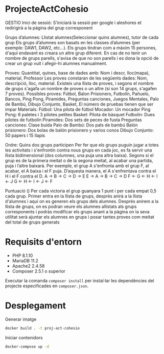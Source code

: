 # ProjecteActCohesio

GESTIO
Inici de sessió: S’iniciarà la sessió per google i aleshores et redirigirà a la pàgina del grup corresponent 

Grups d’alumnes: Llistat alumnes(Seleccionar quins alumnes), tutor de cada grup
Els grups d’alumnes son basats en les classes d’alumnes (per exemple: DAW1, DAW2, etc…). Els grups tindran com a màxim 15 persones, d'aquí endavant es creara un altre grup diferent. En cas de no tenir un nombre de grups parells, s'avisa de que no son parells i es dona la opció de crear un grup vuit i afegir-hi alumnes manualment.

Proves: Quantitat, quines, base de dades amb: Nom i descr, lloc(mapa), material, Professor 
Les proves constaran de les següents dades: Nom, descripció, lloc, material. Existeix una llista de proves, i segons el nombre de grups s'agafa un nombre de proves o un altre (si son 14 grups, s'agafen 7 proves).
Possibles proves: Fútbol, Balon Prisionero, Futbolín, Pañuelo, Bancos, Ping Pong, Piramides, Preguntas canciones,  Juegos Mentales, Palo de Bambú, Dibujo Conjunto, Basket,
El número de pruebas tienen que ser impar
Materials:
Fútbol: Una pilota de fútbol
Mocador: Un mocador
Ping Pong: 6 paletes i 3 pilotes petites
Basket: Pilota de bàsquet
Futbolín: Dues pilotes de futbolín
Piramides: Dos sets de peces de fusta
Preguntas canciones: Clase buida
Palo de Bambú: Dos pals de bambú
Balón prisionero: Dos bolas de balón prisionero y varios conos
Dibujo Conjunto: 50 papers i 15 llapis

Ordre: Quins dos grups participen
Per fer que els grups puguin jugar a totes les activitats i s'enfrontin contra nous grups en cada joc, es fa servir una llista bidimensional (dos columnes, una puja una altra baixa). Segons si el grup es de la primera meitat o de la segona meitat, al acabar una partida, puja i l’altre baixarà. Per exemple, el grup A s'enfronta amb el grup F, al acabar, el A baixa i el F puja. D’aquesta manera, el A s'enfrentava contra el H i el F contra el D.
A -> B -> C -> D -> E		E -> A -> B -> C -> D
F <- G <- H <- I <- J		G <- H <- I <- J <- F

Puntuació ()
Per cada victoria el grup guanyara 1 punt i per cada empat 0,5 cada grup.
Primer entra en la llista de grups, després anirà a la llista d'alumnes i aquí on es generen els grups dels alumnes. Després anirem a la llista de grups, on es podran veure els alumnes allistats als grups corresponents i podràs modificar els grups anant a la pàgina on la seva utilitat serà ajuntar els alumnes en grups i posar tantes proves com meitat del total de grups generats


# Requisits d'entorn
- PHP 8.1.10
- MariaDB 11.2
- Apache2 2.4.58
- Composer 2.5.1 o superior

Executar la comanda `composer install` per instal·lar les dependències del projecte especificades en `composer.json`.

# Desplegament
Generar imatge
```bash
docker build . -t proj-act-cohesio
```

Iniciar contenidors
```bash
docker-compose up -d
```